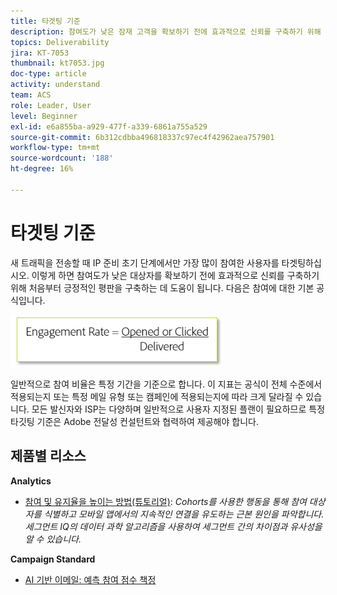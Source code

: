```yaml
---
title: 타겟팅 기준
description: 참여도가 낮은 잠재 고객을 확보하기 전에 효과적으로 신뢰를 구축하기 위해 처음부터 긍정적인 평판을 구축하는 방법을 알아봅니다.
topics: Deliverability
jira: KT-7053
thumbnail: kt7053.jpg
doc-type: article
activity: understand
team: ACS
role: Leader, User
level: Beginner
exl-id: e6a855ba-a929-477f-a339-6861a755a529
source-git-commit: 6b312cdbba496818337c97ec4f42962aea757901
workflow-type: tm+mt
source-wordcount: '188'
ht-degree: 16%

---
```


# 타겟팅 기준

새 트래픽을 전송할 때 IP 준비 초기 단계에서만 가장 많이 참여한 사용자를 타겟팅하십시오. 이렇게 하면 참여도가 낮은 대상자를 확보하기 전에 효과적으로 신뢰를 구축하기 위해 처음부터 긍정적인 평판을 구축하는 데 도움이 됩니다. 다음은 참여에 대한 기본 공식입니다.

![참여 공식](../assets/formula-for-enagement.png)

일반적으로 참여 비율은 특정 기간을 기준으로 합니다. 이 지표는 공식이 전체 수준에서 적용되는지 또는 특정 메일 유형 또는 캠페인에 적용되는지에 따라 크게 달라질 수 있습니다. 모든 발신자와 ISP는 다양하며 일반적으로 사용자 지정된 플랜이 필요하므로 특정 타깃팅 기준은 Adobe 전달성 컨설턴트와 협력하여 제공해야 합니다.

## 제품별 리소스

**Analytics**

* [참여 및 유지율을 높이는 방법(튜토리얼)](https://experienceleague.adobe.com/docs/analytics-learn/tutorials/mobile-app-analytics/measuring-mobile-analytics/how-to-increase-engagement-and-retention-rates.html?lang=en#mobile-app-analytics): *Cohorts를 사용한 행동을 통해 참여 대상자를 식별하고 모바일 앱에서의 지속적인 연결을 유도하는 근본 원인을 파악합니다. 세그먼트 IQ의 데이터 과학 알고리즘을 사용하여 세그먼트 간의 차이점과 유사성을 알 수 있습니다.*

**Campaign Standard**

* [AI 기반 이메일: 예측 참여 점수 책정](https://experienceleague.adobe.com/docs/campaign-standard/using/testing-and-sending/preparing-and-testing-messages/predictive.html#predictive-scoring)
